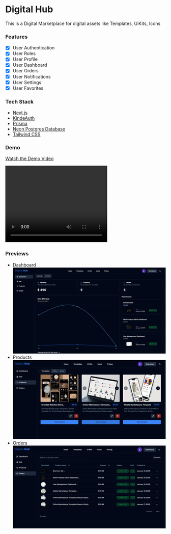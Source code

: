 # Digital Hub

This is a Digital Marketplace for digital assets like Templates, UiKits, Icons

### Features
- [x] User Authentication
- [x] User Roles
- [x] User Profile
- [x] User Dashboard
- [x] User Orders
- [x] User Notifications
- [x] User Settings
- [x] User Favorites

### Tech Stack

- [Next.js](https://nextjs.org)
- [KindeAuth](https://kinde.com/)
- [Prisma](https://prisma.io)
- [Neon Postgres Database](https://neon.tech)
- [Tailwind CSS](https://tailwindcss.com)

### Demo
[Watch the Demo Video](https://res.cloudinary.com/dcq90ha0c/video/upload/v1737300187/demo_vhrtdf.mp4)

<video src="https://res.cloudinary.com/dcq90ha0c/video/upload/v1737300187/demo_vhrtdf.mp4" width="320" height="240" controls></video>



### Previews
- Dashboard
![Dashboard](./assets/ui/darkOne.png)
- Products
![Products](./assets/ui/darkTwo.png)
- Orders
![Orders](./assets/ui/darkThree.png)


